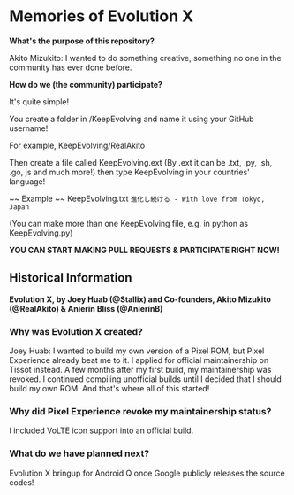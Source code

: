 # Memories of Evolution X

**What's the purpose of this repository?**

Akito Mizukito: I wanted to do something creative, something no one in the community has ever done before.

**How do we (the community) participate?**

It's quite simple!

You create a folder in /KeepEvolving and name it using your GitHub username!

For example, KeepEvolving/RealAkito

Then create a file called KeepEvolving.ext (By .ext it can be .txt, .py, .sh, .go, js and much more!) then type KeepEvolving in your countries' language!

~~ Example ~~
KeepEvolving.txt
`進化し続ける - With love from Tokyo, Japan`

(You can make more than one KeepEvolving file, e.g. in python as KeepEvolving.py)

**YOU CAN START MAKING PULL REQUESTS & PARTICIPATE RIGHT NOW!**

## Historical Information

**Evolution X, by Joey Huab (@Stallix) and Co-founders, Akito Mizukito (@RealAkito) & Anierin Bliss (@AnierinB)**


### Why was Evolution X created?

Joey Huab: I wanted to build my own version of a Pixel ROM, but Pixel Experience already beat me to it. I applied for official maintainership on Tissot instead. A few months after my first build, my maintainership was revoked. I continued compiling unofficial builds until I decided that I should build my own ROM. And that's where all of this started!

### Why did Pixel Experience revoke my maintainership status?

I included VoLTE icon support into an official build.

### What do we have planned next?

Evolution X bringup for Android Q once Google publicly releases the source codes!
